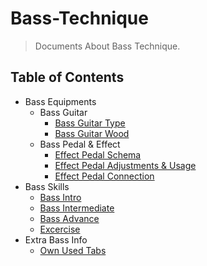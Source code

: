# Bass-Technique
>Documents About Bass Technique.

## Table of Contents
- Bass Equipments
    - Bass Guitar
        - [Bass Guitar Type](/BassEquipments/BassGuitar/BassGuitarType/BassGuitarType.md)
        - [Bass Guitar Wood](/BassEquipments/BassGuitar/BassGuitarWood/BassGuitarWood.md)
    - Bass Pedal & Effect
        - [Effect Pedal Schema](/BassEquipments/BassPedal&Effect/EffectPedalSchema/EffectPedalSchema.md)
        - [Effect Pedal Adjustments & Usage](/BassEquipments/BassPedal&Effect/EffectPedalAdjustments&Usage/EffectPedalAdjustments&Usage.md)
        - [Effect Pedal Connection](/BassEquipments/BassPedal&Effect/EffectPedalConnection.md)
- Bass Skills
    - [Bass Intro](/BassSkills/BassIntro/BassIntro.md)
    - [Bass Intermediate](/BassSkills/BassIntermediate/BassIntermediate.md)
    - [Bass Advance](/BassSkills/BassAdvance/BassAdvance.md)
    - [Excercise](/BassSkills/Exercise/RhythmExercise.md)
- Extra Bass Info
    - [Own Used Tabs](/ExtraBassInfo/OwnUsedTabs)
